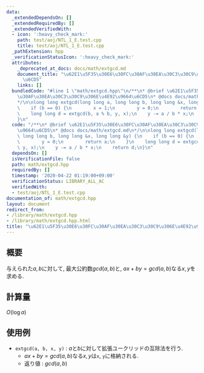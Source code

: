 ```yaml
---
data:
  _extendedDependsOn: []
  _extendedRequiredBy: []
  _extendedVerifiedWith:
  - icon: ':heavy_check_mark:'
    path: test/aoj/NTL_1_E.test.cpp
    title: test/aoj/NTL_1_E.test.cpp
  _pathExtension: hpp
  _verificationStatusIcon: ':heavy_check_mark:'
  attributes:
    _deprecated_at_docs: docs/math/extgcd.md
    document_title: "\u62E1\u5F35\u30E6\u30FC\u30AF\u30EA\u30C3\u30C9\u306E\u4E92\u9664\
      \u6CD5"
    links: []
  bundledCode: "#line 1 \"math/extgcd.hpp\"\n/**\n* @brief \u62E1\u5F35\u30E6\u30FC\
    \u30AF\u30EA\u30C3\u30C9\u306E\u4E92\u9664\u6CD5\n* @docs docs/math/extgcd.md\n\
    */\n\nlong long extgcd(long long a, long long b, long long &x, long long &y) {\n\
    \    if (b == 0) {\n        x = 1;\n        y = 0;\n        return a;\n    }\n\
    \    long long d = extgcd(b, a % b, y, x);\n    y -= a / b * x;\n    return d;\n\
    }\n"
  code: "/**\n* @brief \u62E1\u5F35\u30E6\u30FC\u30AF\u30EA\u30C3\u30C9\u306E\u4E92\
    \u9664\u6CD5\n* @docs docs/math/extgcd.md\n*/\n\nlong long extgcd(long long a,\
    \ long long b, long long &x, long long &y) {\n    if (b == 0) {\n        x = 1;\n\
    \        y = 0;\n        return a;\n    }\n    long long d = extgcd(b, a % b,\
    \ y, x);\n    y -= a / b * x;\n    return d;\n}\n"
  dependsOn: []
  isVerificationFile: false
  path: math/extgcd.hpp
  requiredBy: []
  timestamp: '2020-04-22 01:19:00+09:00'
  verificationStatus: LIBRARY_ALL_AC
  verifiedWith:
  - test/aoj/NTL_1_E.test.cpp
documentation_of: math/extgcd.hpp
layout: document
redirect_from:
- /library/math/extgcd.hpp
- /library/math/extgcd.hpp.html
title: "\u62E1\u5F35\u30E6\u30FC\u30AF\u30EA\u30C3\u30C9\u306E\u4E92\u9664\u6CD5"
---
```

## 概要

与えられた$a, b$に対して, 最大公約数$gcd(a, b)$と, $ax + by = gcd(a, b)$なる$x, y$を求める.

## 計算量

$O(\log a)$

## 使用例

* `extgcd(a, b, x, y)` : $a$と$b$に対して拡張ユークリッドの互除法を行う.
  * $ax + by = gcd(a, b)$なる$x, y$は`x`, `y`に格納される.
  * 返り値 : $gcd(a, b)$
